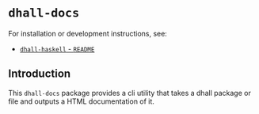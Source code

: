 # `dhall-docs`

For installation or development instructions, see:

* [`dhall-haskell` - `README`](https://github.com/dhall-lang/dhall-haskell/blob/master/README.md)

## Introduction

This `dhall-docs` package provides a cli utility that takes a dhall package or file and outputs
a HTML documentation of it.

